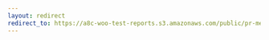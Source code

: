 ```yaml
---
layout: redirect
redirect_to: https://a8c-woo-test-reports.s3.amazonaws.com/public/pr-merge/38635/e2e/index.html
---
```

